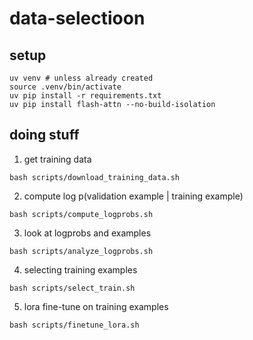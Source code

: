 # data-selectioon

## setup
```
uv venv # unless already created
source .venv/bin/activate
uv pip install -r requirements.txt
uv pip install flash-attn --no-build-isolation
```

## doing stuff
1. get training data
```
bash scripts/download_training_data.sh
```

2. compute log p(validation example | training example)
```
bash scripts/compute_logprobs.sh
```

3. look at logprobs and examples
```
bash scripts/analyze_logprobs.sh
```

4. selecting training examples
```
bash scripts/select_train.sh
```

5. lora fine-tune on training examples
```
bash scripts/finetune_lora.sh
```

